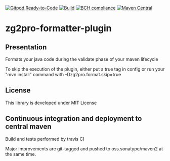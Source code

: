 [![Gitpod Ready-to-Code](https://img.shields.io/badge/Gitpod-Ready--to--Code-blue?logo=gitpod)](https://gitpod.io/#https://github.com/zg2pro/zg2pro-formatter-plugin) 
[![Build](https://travis-ci.org/zg2pro/zg2pro-formatter-plugin.svg?branch=master)](https://travis-ci.org/zg2pro/zg2pro-formatter-plugin)
[![BCH compliance](https://bettercodehub.com/edge/badge/zg2pro/zg2pro-formatter-plugin?branch=master)](https://bettercodehub.com/)
[![Maven Central](https://maven-badges.herokuapp.com/maven-central/com.github.zg2pro/zg2pro-formatter-plugin/badge.svg)](https://maven-badges.herokuapp.com/maven-central/com.github.zg2pro/zg2pro-formatter-plugin)

# zg2pro-formatter-plugin

## Presentation

Formats your java code during the validate phase of your maven lifecycle

To skip the execution of the plugin, either put a <skip>true</skip> tag in config or run your "mvn install" command with -Dzg2pro.format.skip=true

## License

This library is developed under MIT License

## Continuous integration and deployment to central maven

Build and tests performed by travis CI

Major improvements are git-tagged and pushed to oss.sonatype/maven2 at the same time.
